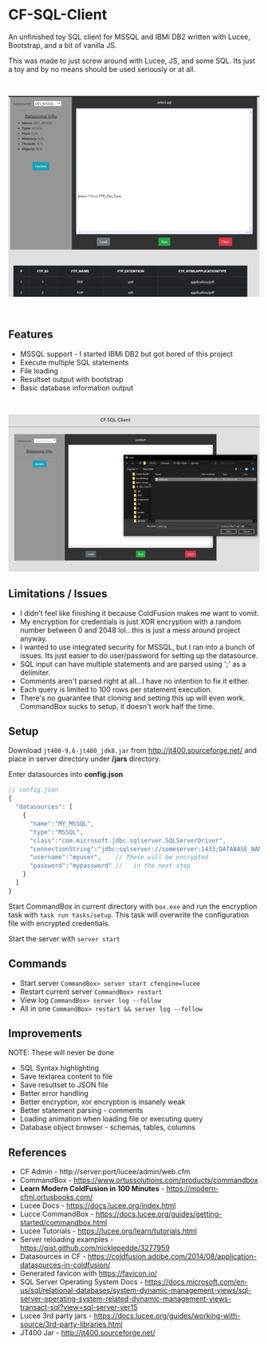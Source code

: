 # CF-SQL-Client

An unfinished toy SQL client for MSSQL and IBMi DB2 written with Lucee, Bootstrap, and a bit of vanilla JS.

This was made to just screw around with Lucee, JS, and some SQL.
Its just a toy and by no means should be used seriously or at all.

<br>

[![screenshot02](screenshots/screenshot02.PNG)](screenshots/screenshot02.PNG)

<br>

## Features
* MSSQL support - I started IBMi DB2 but got bored of this project
* Execute multiple SQL statements
* File loading
* Resultset output with bootstrap
* Basic database information output

<br>

[![screenshot01](screenshots/screenshot01.PNG)](screenshots/screenshot01.PNG)


## Limitations / Issues
* I didn't feel like finishing it because ColdFusion makes me want to vomit.
* My encryption for credentials is just XOR encryption with a random number between 0 and 2048 lol...this is just a mess around project anyway.
* I wanted to use integrated security for MSSQL, but I ran into a bunch of issues. Its just easier to do user/password for setting up the datasource.
* SQL input can have multiple statements and are parsed using ';' as a delimiter.
* Comments aren't parsed right at all...I have no intention to fix it either.
* Each query is limited to 100 rows per statement execution.
* There's no guarantee that cloning and setting this up will even work. CommandBox sucks to setup, it doesn't work half the time.


## Setup
Download ```jt400-9.6-jt400_jdk8.jar``` from http://jt400.sourceforge.net/ and place in server directory under **/jars** directory.

Enter datasources into **config.json**
```javascript
// config.json
{
  "datasources": [
    {
      "name":"MY_MSSQL",
      "type":"MSSQL",
      "class":"com.microsoft.jdbc.sqlserver.SQLServerDriver",
      "connectionString":"jdbc:sqlserver://someserver:1433;DATABASE_NAME",
      "username":"myuser",    // These will be encrypted
      "password":"mypassword" //   in the next step
    }
  ]
}
```

Start CommandBox in current directory with ```box.exe``` and run the encryption task with ```task run tasks/setup```.
This task will overwrite the configuration file with encrypted credentials.

Start the server with ```server start```


## Commands
* Start server ```CommandBox> server start cfengine=lucee```
* Restart current server ```CommandBox> restart```
* View log ```CommandBox> server log --follow```
* All in one ```CommandBox> restart && server log --follow```


## Improvements
NOTE: These will never be done
* SQL Syntax highlighting
* Save textarea content to file
* Save resultset to JSON file
* Better error handling
* Better encryption, xor encryption is insanely weak
* Better statement parsing - comments
* Loading animation when loading file or executing query
* Database object browser - schemas, tables, columns


## References
* CF Admin - http://server:port/lucee/admin/web.cfm
* CommandBox - https://www.ortussolutions.com/products/commandbox
* **Learn Modern ColdFusion in 100 Minutes** - https://modern-cfml.ortusbooks.com/
* Lucee Docs - https://docs.lucee.org/index.html
* Lucce CommandBox - https://docs.lucee.org/guides/getting-started/commandbox.html
* Lucee Tutorials - https://lucee.org/learn/tutorials.html
* Server reloading examples - https://gist.github.com/nicklepedde/3277959
* Datasources in CF - https://coldfusion.adobe.com/2014/08/application-datasources-in-coldfusion/
* Generated favicon with https://favicon.io/
* SQL Server Operating System Docs - https://docs.microsoft.com/en-us/sql/relational-databases/system-dynamic-management-views/sql-server-operating-system-related-dynamic-management-views-transact-sql?view=sql-server-ver15
* Lucee 3rd party jars - https://docs.lucee.org/guides/working-with-source/3rd-party-libraries.html
* JT400 Jar - http://jt400.sourceforge.net/
